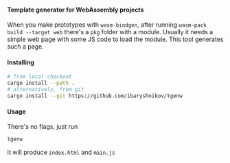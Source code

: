 #### Template generator for WebAssembly projects

When you make prototypes with `wasm-bindgen`,
after running `wasm-pack build --target web` there's a `pkg` folder
with a module. Usually it needs a simple web page with some JS code
to load the module. This tool generates such a page.

#### Installing

```bash
# from local checkout
cargo install --path .
# alternatively, from git
cargo install --git https://github.com/ibaryshnikov/tgenw
```

#### Usage

There's no flags, just run

```bash
tgenw
```

It will produce `index.html` and `main.js`
